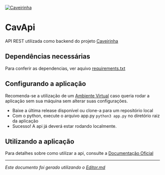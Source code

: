 [![Caveirinha](https://user-images.githubusercontent.com/22015299/34806963-637611ba-f65c-11e7-8dc6-0e887fafda78.png "Caveirinha")](https://github.com/Barbosathiago/Caveirinha-Angular "Caveirinha")

# CavApi

API REST utilizada como backend do projeto [Caveirinha](https://github.com/Barbosathiago/caveirinha-angular)

## Dependências necessárias

Para conferir as dependencias, ver aquivo [requirements.txt](https://github.com/Barbosathiago/cav-api/blob/master/requirements.txt)

## Configurando a aplicação

Recomenda-se a utilização de um [Ambiente Virtual](https://virtualenv.pypa.io/en/stable/) caso queria rodar a aplicação sem sua máquina sem alterar suas configurações.

- Baixe a última release disponível ou clone-a para um repositório local
- Com o python, execute o arquivo app.py `python3 app.py` no diretório raiz da aplicação
- Sucesso! A api já deverá estar rodando localmente.

## Utilizando a aplicação

Para detalhes sobre como utilizar a api, consulte a [Documentação Oficial](https://cavapi.docs.apiary.io)


------------

*Este documento foi gerado utilizando o [Editor.md](https://pandao.github.io/editor.md/en.html)*
